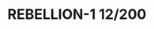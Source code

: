 # REBELLION-1                                                                                                           12/200

